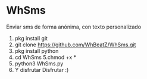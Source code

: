 # WhSms
Enviar sms de forma anónima, con texto personalizado

1. pkg install git 
2. git clone https://github.com/WhBeatZ/WhSms.git
3. pkg install python
4. cd WhSms
5.chmod +x *
5. python3 WhSms.py
6. Y disfrutar Disfrutar :)
